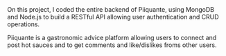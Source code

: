 ##

On this project, I coded the entire backend of Piiquante, using MongoDB and Node.js to build a RESTful API allowing user authentication and CRUD operations.

Piiquante is a gastronomic advice platform allowing users to connect and post hot sauces and to get comments and like/dislikes froms other users.

##